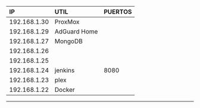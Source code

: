 
| IP           | UTIL         | PUERTOS |
| :----------- | :----------- | ------- |
| 192.168.1.30 | ProxMox      |         |
| 192.168.1.29 | AdGuard Home |         |
| 192.168.1.27 | MongoDB      |         |
| 192.168.1.26 |              |         |
| 192.168.1.25 |              |         |
| 192.168.1.24 | jenkins      | 8080    |
| 192.168.1.23 | plex         |         |
| 192.168.1.22 | Docker       |         |
- - - 

